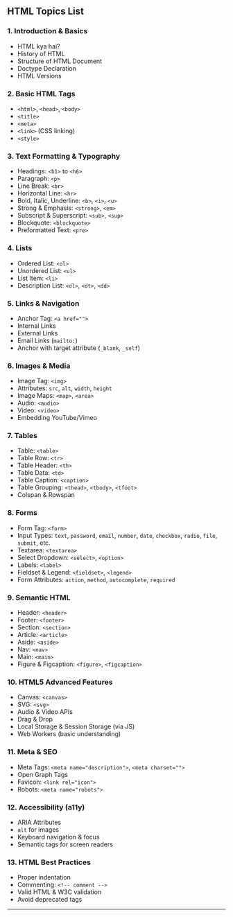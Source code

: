 ## **HTML Topics List**

### **1. Introduction & Basics**

* HTML kya hai?
* History of HTML
* Structure of HTML Document
* Doctype Declaration
* HTML Versions

### **2. Basic HTML Tags**

* `<html>`, `<head>`, `<body>`
* `<title>`
* `<meta>`
* `<link>` (CSS linking)
* `<style>`

### **3. Text Formatting & Typography**

* Headings: `<h1>` to `<h6>`
* Paragraph: `<p>`
* Line Break: `<br>`
* Horizontal Line: `<hr>`
* Bold, Italic, Underline: `<b>`, `<i>`, `<u>`
* Strong & Emphasis: `<strong>`, `<em>`
* Subscript & Superscript: `<sub>`, `<sup>`
* Blockquote: `<blockquote>`
* Preformatted Text: `<pre>`

### **4. Lists**

* Ordered List: `<ol>`
* Unordered List: `<ul>`
* List Item: `<li>`
* Description List: `<dl>`, `<dt>`, `<dd>`

### **5. Links & Navigation**

* Anchor Tag: `<a href="">`
* Internal Links
* External Links
* Email Links (`mailto:`)
* Anchor with target attribute (`_blank`, `_self`)

### **6. Images & Media**

* Image Tag: `<img>`
* Attributes: `src`, `alt`, `width`, `height`
* Image Maps: `<map>`, `<area>`
* Audio: `<audio>`
* Video: `<video>`
* Embedding YouTube/Vimeo

### **7. Tables**

* Table: `<table>`
* Table Row: `<tr>`
* Table Header: `<th>`
* Table Data: `<td>`
* Table Caption: `<caption>`
* Table Grouping: `<thead>`, `<tbody>`, `<tfoot>`
* Colspan & Rowspan

### **8. Forms**

* Form Tag: `<form>`
* Input Types: `text`, `password`, `email`, `number`, `date`, `checkbox`, `radio`, `file`, `submit`, etc.
* Textarea: `<textarea>`
* Select Dropdown: `<select>`, `<option>`
* Labels: `<label>`
* Fieldset & Legend: `<fieldset>`, `<legend>`
* Form Attributes: `action`, `method`, `autocomplete`, `required`

### **9. Semantic HTML**

* Header: `<header>`
* Footer: `<footer>`
* Section: `<section>`
* Article: `<article>`
* Aside: `<aside>`
* Nav: `<nav>`
* Main: `<main>`
* Figure & Figcaption: `<figure>`, `<figcaption>`

### **10. HTML5 Advanced Features**

* Canvas: `<canvas>`
* SVG: `<svg>`
* Audio & Video APIs
* Drag & Drop
* Local Storage & Session Storage (via JS)
* Web Workers (basic understanding)

### **11. Meta & SEO**

* Meta Tags: `<meta name="description">`, `<meta charset="">`
* Open Graph Tags
* Favicon: `<link rel="icon">`
* Robots: `<meta name="robots">`

### **12. Accessibility (a11y)**

* ARIA Attributes
* `alt` for images
* Keyboard navigation & focus
* Semantic tags for screen readers

### **13. HTML Best Practices**

* Proper indentation
* Commenting: `<!-- comment -->`
* Valid HTML & W3C validation
* Avoid deprecated tags

---
